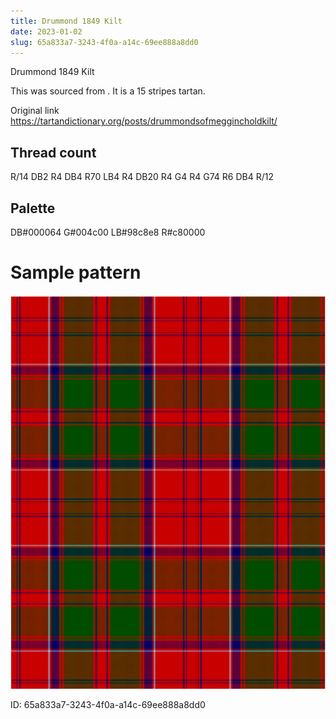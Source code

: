 ```yaml
---
title: Drummond 1849 Kilt
date: 2023-01-02
slug: 65a833a7-3243-4f0a-a14c-69ee888a8dd0
---
```

Drummond 1849 Kilt

This was sourced from <no value>.  It is a 15 stripes tartan.

Original link https://tartandictionary.org/posts/drummondsofmeggincholdkilt/

## Thread count
R/14 DB2 R4 DB4 R70 LB4 R4 DB20 R4 G4 R4 G74 R6 DB4 R/12

## Palette
DB#000064 G#004c00 LB#98c8e8 R#c80000

# Sample pattern

![Tartan detail](tartan.png "R/14 DB2 R4 DB4 R70 LB4 R4 DB20 R4 G4 R4 G74 R6 DB4 R/12 tartan")

ID: 65a833a7-3243-4f0a-a14c-69ee888a8dd0